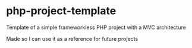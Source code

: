 # php-project-template
Template of a simple frameworkless PHP project with a MVC architecture

Made so I can use it as a reference for future projects
